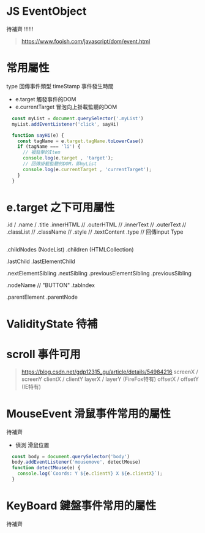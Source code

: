 # JS EventObject
待補齊 !!!!!!
> https://www.fooish.com/javascript/dom/event.html

# 常用屬性
type 回傳事件類型
timeStamp 事件發生時間
* e.target 觸發事件的DOM
* e.currentTarget 冒泡向上掛載監聽的DOM
```js
  const myList = document.querySelector('.myList')
  myList.addEventListener('click', sayHi)

  function sayHi(e) {
    const tagName = e.target.tagName.toLowerCase()
    if (tagName === 'li') {
      // 被點擊的Item
      console.log(e.target , 'target');
      // 回傳掛載監聽的DOM，即myList
      console.log(e.currentTarget , 'currentTarget');
    }
  }
```

# e.target 之下可用屬性
.id / .name / .title
.innerHTML //
.outerHTML //
.innerText //
.outerText //
.classList //
.className //
.style // 
.textContent
.type // 回傳input Type
```js

```


.childNodes (NodeList)
.children (HTMLCollection)

.lastChild
.lastElementChild

.nextElementSibling
.nextSibling
.previousElementSibling
.previousSibling

.nodeName // "BUTTON"
.tabIndex

.parentElement
.parentNode





# ValidityState 待補



# scroll 事件可用
> https://blog.csdn.net/gdp12315_gu/article/details/54984216
screenX / screenY
clientX / clientY
layerX / layerY (FireFox特有)
offsetX / offsetY (IE特有)


# MouseEvent 滑鼠事件常用的屬性
待補齊

* 偵測 滑鼠位置
```js
  const body = document.querySelector('body')
  body.addEventListener('mousemove', detectMouse)
  function detectMouse(e) {
    console.log(`Coords: Y ${e.clientY} X ${e.clientX}`);
  }
```


# KeyBoard 鍵盤事件常用的屬性
待補齊